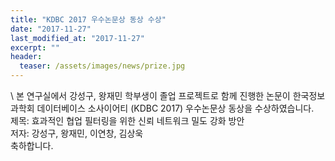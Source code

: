 ```yaml
---
title: "KDBC 2017 우수논문상 동상 수상"
date: "2017-11-27"
last_modified_at: "2017-11-27"
excerpt: ""
header:
  teaser: /assets/images/news/prize.jpg
---
```

\\
본 연구실에서 강성구, 왕재민 학부생이 졸업 프로젝트로 함께 진행한 논문이 한국정보과학회 데이터베이스 소사이어티 (KDBC 2017) 우수논문상 동상을 수상하였습니다.<br>제목: 효과적인 협업 필터링을 위한 신뢰 네트워크 밀도 강화 방안<br>저자: 강성구, 왕재민, 이연창, 김상욱<br>축하합니다.